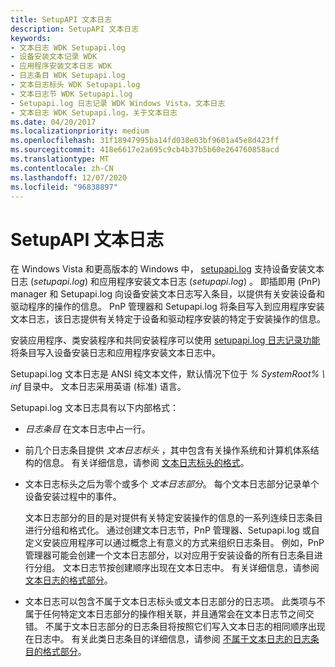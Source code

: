 ```yaml
---
title: SetupAPI 文本日志
description: SetupAPI 文本日志
keywords:
- 文本日志 WDK Setupapi.log
- 设备安装文本记录 WDK
- 应用程序安装文本日志 WDK
- 日志条目 WDK Setupapi.log
- 文本日志标头 WDK Setupapi.log
- 文本日志节 WDK Setupapi.log
- Setupapi.log 日志记录 WDK Windows Vista，文本日志
- 文本日志 WDK Setupapi.log，关于文本日志
ms.date: 04/20/2017
ms.localizationpriority: medium
ms.openlocfilehash: 31f18947995ba14fd038e03bf9601a45e8d423ff
ms.sourcegitcommit: 418e6617e2a695c9cb4b37b5b60e264760858acd
ms.translationtype: MT
ms.contentlocale: zh-CN
ms.lasthandoff: 12/07/2020
ms.locfileid: "96838897"
---
```

# <a name="setupapi-text-logs"></a>SetupAPI 文本日志


在 Windows Vista 和更高版本的 Windows 中， [setupapi.log](setupapi.md) 支持设备安装文本日志 (*setupapi.log*) 和应用程序安装文本日志 (*setupapi.log*) 。 即插即用 (PnP) manager 和 Setupapi.log 向设备安装文本日志写入条目，以提供有关安装设备和驱动程序的操作的信息。 PnP 管理器和 Setupapi.log 将条目写入到应用程序安装文本日志，该日志提供有关特定于设备和驱动程序安装的特定于安装操作的信息。

安装应用程序、类安装程序和共同安装程序可以使用 [setupapi.log 日志记录功能](using-the-setupapi-logging-functions.md) 将条目写入设备安装日志和应用程序安装文本日志中。

Setupapi.log 文本日志是 ANSI 纯文本文件，默认情况下位于 *% SystemRoot% \\ inf* 目录中。 文本日志采用英语 (标准) 语言。

Setupapi.log 文本日志具有以下内部格式：

-   *日志条目* 在文本日志中占一行。

-   前几个日志条目提供 *文本日志标头* ，其中包含有关操作系统和计算机体系结构的信息。 有关详细信息，请参阅 [文本日志标头的格式](format-of-a-text-log-header.md)。

-   文本日志标头之后为零个或多个 *文本日志部分*。 每个文本日志部分记录单个设备安装过程中的事件。

    文本日志部分的目的是对提供有关特定安装操作的信息的一系列连续日志条目进行分组和格式化。 通过创建文本日志节，PnP 管理器、Setupapi.log 或自定义安装应用程序可以通过概念上有意义的方式来组织日志条目。 例如，PnP 管理器可能会创建一个文本日志部分，以对应用于安装设备的所有日志条目进行分组。 文本日志节按创建顺序出现在文本日志中。 有关详细信息，请参阅 [文本日志的格式部分](format-of-a-text-log-section.md)。

-   文本日志可以包含不属于文本日志标头或文本日志部分的日志项。 此类项与不属于任何特定文本日志部分的操作相关联，并且通常会在文本日志节之间交错。 不属于文本日志部分的日志条目将按照它们写入文本日志的相同顺序出现在日志中。 有关此类日志条目的详细信息，请参阅 [不属于文本日志的日志条目的格式部分](format-of-log-entries-that-are-not-part-of-a-text-log-section.md)。

 

 





